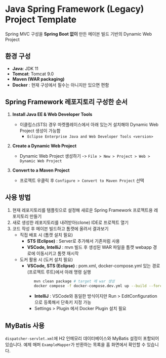# Java Spring Framework (Legacy) Project Template

Spring MVC 구성을 **Spring Boot 없이** 만든 메이븐 빌드 기반의 Dynamic Web Project

## 환경 구성
- **Java**: JDK 11  
- **Tomcat**: Tomcat 9.0
- **Maven (WAR packaging)**
- **Docker** : 현재 구성에서 필수는 아니지만 있으면 편함

## Spring Framework 레포지토리 구성한 순서

1. **Install Java EE & Web Developer Tools**
   - 이클립스(STS) 경우 마켓플레이스에서 아래 있는거 설치해야 Dynamic Web Project 생성이 가능함
     - `Eclipse Enterprise Java and Web Developer Tools <version>`

2. **Create a Dynamic Web Project**
   - Dynamic Web Project 생성하기 -> `File > New > Project > Web > Dynamic Web Project`

3. **Convert to a Maven Project**
   - 프로젝트 우클릭 후 `Configure > Convert to Maven Project` 선택


## 사용 방법

1. 현재 레포지토리를 템플릿으로 설정해 새로운 Spring Framework 프로젝트용 레포지토리 만들기
2. 새로 생성한 레포지토리를 내려받아(clone) IDE로 프로젝트 열기
3. 코드 작성 후 메이븐 빌드하고 톰캣에 올려서 결과보기
   - 직접 배포 시 (톰캣 설치 필요)
      - **STS (Eclipse)** : Server로 추가해서 기존처럼 사용 
      - **VSCode, IntelliJ** : mvn 빌드 후 생성된 WAR 파일을 톰캣 webapp 경로에 이동시키고 톰캣 재시작
   - 도커 활용 시 (도커 설치 필요)
      - **VSCode, STS (Eclipse)** : pom.xml, docker-compose.yml 있는 경로(프로젝트 루트)에서 아래 명령 실행
         ```sh
            mvn clean package # target 에 war 생성
            docker compose -f docker-compose.dev.yml up --build --force-recreate # 톰캣에 위에 빌드한 war 파일 넣고 실행
         ```
        - **IntelliJ** : VSCode와 동일한 방식이지만 Run > EditConfiguration 으로 등록해서 단축키 지정 가능
        - Settings > Plugin 에서 Docker Plugin 설치 필요

## MyBatis 사용

`dispatcher-servlet.xml`에 H2 인메모리 데이터베이스와 MyBatis 설정이 포함되어 있습니다.
예제 매퍼 `ExampleMapper`가 반환하는 목록을 홈 화면에서 확인할 수 있습니다.
